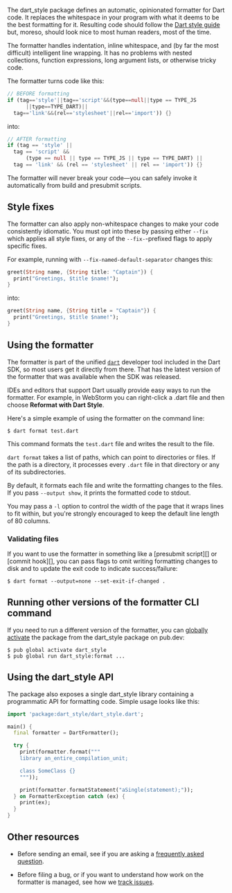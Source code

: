 The dart_style package defines an automatic, opinionated formatter for Dart
code. It replaces the whitespace in your program with what it deems to be the
best formatting for it. Resulting code should follow the [Dart style guide][]
but, moreso, should look nice to most human readers, most of the time.

[dart style guide]: https://dart.dev/guides/language/effective-dart/style

The formatter handles indentation, inline whitespace, and (by far the most
difficult) intelligent line wrapping. It has no problems with nested
collections, function expressions, long argument lists, or otherwise tricky
code.

The formatter turns code like this:

```dart
// BEFORE formatting
if (tag=='style'||tag=='script'&&(type==null||type == TYPE_JS
      ||type==TYPE_DART)||
  tag=='link'&&(rel=='stylesheet'||rel=='import')) {}
```

into:

```dart
// AFTER formatting
if (tag == 'style' ||
  tag == 'script' &&
      (type == null || type == TYPE_JS || type == TYPE_DART) ||
  tag == 'link' && (rel == 'stylesheet' || rel == 'import')) {}
```

The formatter will never break your code&mdash;you can safely invoke it
automatically from build and presubmit scripts.

## Style fixes

The formatter can also apply non-whitespace changes to make your code
consistently idiomatic. You must opt into these by passing either `--fix` which
applies all style fixes, or any of the `--fix-`-prefixed flags to apply specific
fixes.

For example, running with `--fix-named-default-separator` changes this:

```dart
greet(String name, {String title: "Captain"}) {
  print("Greetings, $title $name!");
}
```

into:

```dart
greet(String name, {String title = "Captain"}) {
  print("Greetings, $title $name!");
}
```

## Using the formatter

The formatter is part of the unified [`dart`][] developer tool included in the
Dart SDK, so most users get it directly from there. That has the latest version
of the formatter that was available when the SDK was released.

[`dart`]: https://dart.dev/tools/dart-tool

IDEs and editors that support Dart usually provide easy ways to run the
formatter. For example, in WebStorm you can right-click a .dart file and then
choose **Reformat with Dart Style**.

Here's a simple example of using the formatter on the command line:

    $ dart format test.dart

This command formats the `test.dart` file and writes the result to the
file.

`dart format` takes a list of paths, which can point to directories or files. If
the path is a directory, it processes every `.dart` file in that directory or
any of its subdirectories.

By default, it formats each file and write the formatting changes to the files.
If you pass `--output show`, it prints the formatted code to stdout.

You may pass a `-l` option to control the width of the page that it wraps lines
to fit within, but you're strongly encouraged to keep the default line length of
80 columns.

### Validating files

If you want to use the formatter in something like a [presubmit script][] or
[commit hook][], you can pass flags to omit writing formatting changes to disk
and to update the exit code to indicate success/failure:

    $ dart format --output=none --set-exit-if-changed .

## Running other versions of the formatter CLI command

If you need to run a different version of the formatter, you can
[globally activate][] the package from the dart_style package on
pub.dev:

[globally activate]: https://dart.dev/tools/pub/cmd/pub-global

    $ pub global activate dart_style
    $ pub global run dart_style:format ...

## Using the dart_style API

The package also exposes a single dart_style library containing a programmatic
API for formatting code. Simple usage looks like this:

```dart
import 'package:dart_style/dart_style.dart';

main() {
  final formatter = DartFormatter();

  try {
    print(formatter.format("""
    library an_entire_compilation_unit;

    class SomeClass {}
    """));

    print(formatter.formatStatement("aSingle(statement);"));
  } on FormatterException catch (ex) {
    print(ex);
  }
}
```

## Other resources

* Before sending an email, see if you are asking a
  [frequently asked question][faq].

* Before filing a bug, or if you want to understand how work on the
  formatter is managed, see how we [track issues][].

[faq]: https://github.com/dart-lang/dart_style/wiki/FAQ
[track issues]: https://github.com/dart-lang/dart_style/wiki/Tracking-issues
